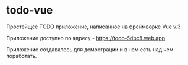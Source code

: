 # todo-vue

Простейщее TODO приложение, написанное на фреймворке Vue v.3.

Приложение доступно по адресу - https://todo-5dbc8.web.app

Приложение создавалось для демострации и в нем есть над чем поработать.
